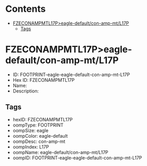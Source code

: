 



Contents
========

* [FZECONAMPMTL17P>eagle-default/con-amp-mt/L17P](#fzeconampmtl17peagle-defaultcon-amp-mtl17p)
	* [Tags](#tags)

# FZECONAMPMTL17P>eagle-default/con-amp-mt/L17P

- ID: FOOTPRINT-eagle-eagle-default-con-amp-mt-L17P
- Hex ID: FZECONAMPMTL17P
- Name: 
- Description: 

## Tags

- hexID: FZECONAMPMTL17P
- oompType: FOOTPRINT
- oompSize: eagle
- oompColor: eagle-default
- oompDesc: con-amp-mt
- oompIndex: L17P
- oompName: eagle-default/con-amp-mt/L17P
- oompID: FOOTPRINT-eagle-eagle-default-con-amp-mt-L17P
